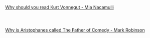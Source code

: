 [Why should you read Kurt Vonnegut - Mia Nacamulli](https://www.bilibili.com/video/BV1Dk4y1q781?p=545)


```ad-note



```

[Why is Aristophanes called The Father of Comedy - Mark Robinson](https://www.bilibili.com/video/BV1Dk4y1q781?p=546)